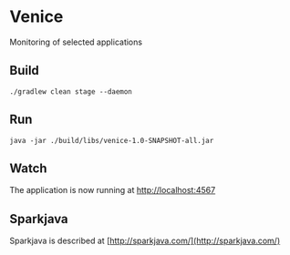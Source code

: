 # Venice

Monitoring of selected applications

## Build

    ./gradlew clean stage --daemon
    
## Run

    java -jar ./build/libs/venice-1.0-SNAPSHOT-all.jar

## Watch

The application is now running at [http://localhost:4567](http://localhost:4567)

## Sparkjava

Sparkjava is described at [http://sparkjava.com/](http://sparkjava.com/)
